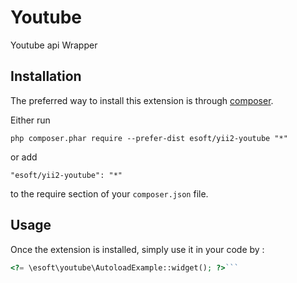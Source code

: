 Youtube
=======
Youtube api Wrapper

Installation
------------

The preferred way to install this extension is through [composer](http://getcomposer.org/download/).

Either run

```
php composer.phar require --prefer-dist esoft/yii2-youtube "*"
```

or add

```
"esoft/yii2-youtube": "*"
```

to the require section of your `composer.json` file.


Usage
-----

Once the extension is installed, simply use it in your code by  :

```php
<?= \esoft\youtube\AutoloadExample::widget(); ?>```